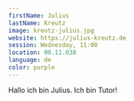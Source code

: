 ```yaml
---
firstName: Julius
lastName: Kreutz
image: kreutz-julius.jpg
website: https://julius-kreutz.de
session: Wednesday, 11:00
location: 00.11.038
language: de
color: purple
---
```


Hallo ich bin Julius. Ich bin Tutor!
